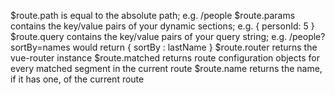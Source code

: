 

$route.path is equal to the absolute path; e.g. /people
$route.params contains the key/value pairs of your dynamic sections; e.g. { personId: 5 }
$route.query contains the key/value pairs of your query string; 
e.g. /people?sortBy=names would return { sortBy : lastName }
$route.router returns the vue-router instance
$route.matched returns route configuration objects for every matched segment in the current route
$route.name returns the name, if it has one, of the current route
